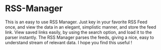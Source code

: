 # RSS-Manager
This is an easy to use RSS Manager. Just key in your favorite RSS Feed once, and view the data in an elegant, simplistic manner, and store the feed link. View saved links easily, by using the search option, and load it to the parser instantly. The RSS Manager parses the feeds, giving a nice, easy to understand stream of relevant data. 
I hope you find this useful ! 

